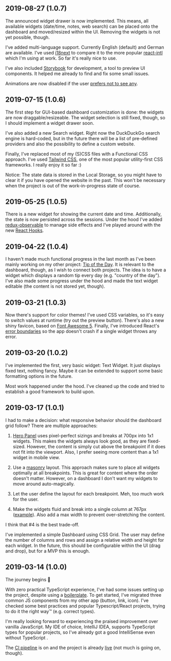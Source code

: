 ## 2019-08-27 (1.0.7)

The announced widget drawer is now implemented. This means, all available widgets (date/time, notes, web search) can be placed onto the dashboard and moved/resized within the UI. Removing the widgets is not yet possible, though.

I've added multi-language support. Currently English (default) and German are available. I've used [i18next](https://www.i18next.com/) to compare it to the more popular [react-intl](https://github.com/formatjs/react-intl) which I'm using at work. So far it's really nice to use.

I've also included [Storybook](https://storybook.js.org/) for development, a tool to preview UI components. It helped me already to find and fix some small issues. 

Animations are now disabled if the user [prefers not to see any](https://developers.google.com/web/updates/2019/03/prefers-reduced-motion).

## 2019-07-15 (1.0.6)

The first step for GUI-based dashboard customization is done: the widgets are now draggable/resizeable. The widget selection is still fixed, though, so I should implement a widget drawer soon.

I've also added a new Search widget. Right now the DuckDuckGo search engine is hard-coded, but in the future there will be a list of pre-defined providers and also the possibility to define a custom website.

Finally, I've replaced most of my (S)CSS files with a Functional CSS approach. I've used [Tailwind CSS](https://tailwindcss.com/), one of the most popular utility-first CSS frameworks. I really enjoy it so far :)

Notice: The state data is stored in the Local Storage, so you might have to clear it if you have opened the website in the past. This won't be necessary when the project is out of the work-in-progress state of course.

## 2019-05-25 (1.0.5)

There is a new widget for showing the current date and time. Additionally, the state is now persisted across the sessions. Under the hood I've added [redux-observable](https://github.com/redux-observable/redux-observable) to manage side effects and I've played around with the new [React Hooks](https://reactjs.org/docs/hooks-intro.html).

## 2019-04-22 (1.0.4)

I haven't made much functional progress in the last month as I've been mainly working on my other project: [Tip of the Day](https://tips.darekkay.com/). It is relevant to the dashboard, though, as I wish to connect both projects. The idea is to have a widget which displays a random tip every day (e.g. "country of the day"). I've also made some progress under the hood and made the text widget editable (the content is not stored yet, though).

## 2019-03-21 (1.0.3)

Now there's support for color themes! I've used CSS variables, so it's easy to switch values at runtime (try out the preview button). There's also a new shiny favicon, based on [Font Awesome 5](https://fontawesome.com/). Finally, I've introduced React's [error boundaries](https://reactjs.org/docs/error-boundaries.html) so the app doesn't crash if a single widget throws any error.

## 2019-03-20 (1.0.2)

I've implemented the first, very basic widget: Text Widget. It just displays fixed text, nothing fancy. Maybe it can be extended to support some basic formatting options in the future.

Most work happened under the hood. I've cleaned up the code and tried to establish a good framework to build upon.

## 2019-03-17 (1.0.1)

I had to make a decision: what responsive behavior should the dashboard grid follow? There are multiple approaches:

1. [Hero Panel](https://heropanel.com/) uses pixel-perfect sizings and breaks at 700px into 1x1 widgets. This makes the widgets always look good, as they are fixed-sized. However, the content is simply cut above the breakpoint if it does not fit into the viewport. Also, I prefer seeing more content than a 1x1 widget in mobile view.

2. Use a [masonry](https://masonry.desandro.com/) layout. This approach makes sure to place all widgets optimally at all breakpoints. This is great for content where the order doesn't matter. However, on a dashboard I don't want my widgets to move around auto-magically.

3. Let the user define the layout for each breakpoint. Meh, too much work for the user.

4. Make the widgets fluid and break into a single column at 767px ([example](https://colorlib.com/polygon/adminator/index.html)). Also add a max width to prevent over-stretching the content.

I think that #4 is the best trade-off.

I've implemented a simple Dashboard using CSS Grid. The user may define the number of columns and rows and assign a relative width and height for each widget. In the future, this should be configurable within the UI (drag and drop), but for a MVP this is enough.

## 2019-03-14 (1.0.0)

The journey begins :rocket:

With zero practical TypeScript experience, I've had some issues setting up the project, despite using a [boilerplate](https://github.com/facebook/create-react-app). To get started, I've migrated three common JS components from my other app (button, link, icon). I've checked some best practices and popular Typescript/React projects, trying to do it the right way™ (e.g. correct types).

I'm really looking forward to experiencing the praised improvement over vanilla JavaScript. My IDE of choice, IntelliJ IDEA, supports TypeScript types for popular projects, so I've already got a good IntelliSense even without TypeScript .

The [CI pipeline](https://travis-ci.org/darekkay/dashboard) is on and the project is already [live](https://dashboard.darekkay.com) (not much is going on, though).
